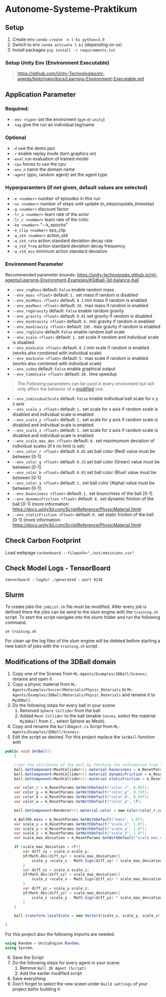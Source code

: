# Autonome-Systeme-Praktikum

## Setup
1. Create env `conda create -n l-ki python=3.9`
2. Switch to env `conda activate l-ki` (depending on os)
3. Install packages `pip install -r requirements.txt`

### Setup Unity Env (Environment Executable)
> https://github.com/Unity-Technologies/ml-agents/blob/main/docs/Learning-Environment-Executable.md

## Application Parameter
### Required:
- `-env <type>` set the enviroment (`gym` or `unity`)
- `-tag` give the run an individual tag/name 

### Optional
- `-d` use the demo ppo
- `-r` enable replay mode (turn graphics on)
- `-eval` run evaluation of trained model
- `-cpu` forces to use the cpu 
- `-env_n` name the domain name 
- `-agent` (ppo, random agent) set the agent type 

### Hyperparamters (if not given, default values are selected)
- `-e <number>` number of episodes in this run 
- `-us <number>` number of steps until update (n_steps/update_timestep)
- `-g <number>` discount factor
- `-lr_a <number>` learn rate of the actor
- `-lr_c <number>` learn rate of the critic
- `-ke <number>` "--k_epochs"
- `-e_clip <number>` eps_clip
- `-a_std <number>` action_std
- `-a_std_rate` action standard deviation decay rate 
- `-a_std_freq` action standard deviation decay frequency
- `-a_std_min` minimum action standard deviation

### Environment Parameter
Recommended parameter bounds: https://unity-technologies.github.io/ml-agents/Learning-Environment-Examples/#3dball-3d-balance-ball

- `--env_rngMass` default: `False` enable random mass
- `--env_mass <float>` default: `1.` set mass if random is disabled
- `--env_minMass <float>` default: `0.1` min mass if random is enabled
- `--env_maxMass <float>` default: `20.` max mass if random is enabled
- `--env_rngGravity` default: `False` enable random gravity
- `--env_gravity <float>` default: `9.81` set gravity if random is disabled
- `--env_minGravity <float>` default: `4.` min gravity if random is enabled
- `--env_maxGravity <float>` default: `105.` max gravity if random is enabled
- `--env_rngScale` default: `False` enable random ball scale
- `--env_scale <float>` default: `1.` set scale if random and individual scale is disabled
- `--env_minScale <float>` default: `0.2` min scale if random is enabled (works also combined with individual scale)
- `--env_maxScale <float>` default: `5.` max scale if random is enabled (works also combined with individual scale)
- `--env_video` default: `False` enable graphical output
- `--env_timeScale <float>` default: `20.` time speedup

> The Following parameters can be used in every enviroment but will only affect the behavior of a [modified](#Modifications-of-the-3DBall-domain) one.

- `--env_individualScale` default: `False` enable individual ball scale for x y z axis
- `--env_scale_x <float>` default: `1.` set scale for x axis if random scale is disabled and individual scale is enabled
- `--env_scale_y <float>` default: `1.` set scale for y axis if random scale is disabled and individual scale is enabled
- `--env_scale_z <float>` default: `1.` set scale for z axis if random scale is disabled and individual scale is enabled
- `--env_scale_max_dev <float>` default: `0.` set maximumum deviation of individual scales (if `0` no limit is set)
- `--env_color_r <float>` default: `0.85` set ball color (Red) value must be between [0-1]
- `--env_color_g <float>` default: `0.33` set ball color (Green) value must be between [0-1]
- `--env_color_b <float>` default: `0.93` set ball color (Blue) value must be between [0-1]
- `--env_color_a <float>` default: `1.` set ball color (Alpha) value must be between [0-1]
- `--env_bounciness <float>` default: `1.` set bounciness of the ball [0-1]
- `--env_dynamicFriction <float>` default: `0.` set dynamic friction of the ball [0-1] (more information: https://docs.unity3d.com/ScriptReference/PhysicMaterial.html)
- `--env_staticFriction <float>` default: `0.` set static friction of the ball [0-1] (more information: https://docs.unity3d.com/ScriptReference/PhysicMaterial.html)

## Check Carbon Footprint
Load webpage `carbonboard --filepath="./out/emissions.csv"`

## Check Model Logs - TensorBoard
```
tensorboard --logdir ./generated --port 9238
```

## Slurm
To create jobs the `jobList.sh` file must be modified. After every job is defined there the jobs can be send to the slum engine with the `training.sh` script. To start the script navigate into the slurm folder and run the following command.
```
sh training.sh
```
For clean up the log files of the slum engine will be deleted before starting a new batch of jobs with the `training.sh` script.

## Modifications of the 3DBall domain
1. Copy one of the Scenes from `ML-Agents/Examples/3DBall/Scenes/`, rename and open it
2. Copy a physic material from `ML-Agents/Examples/Soccer/Materials/Physic_Materials` to `ML-Agents/Examples/3DBall/Materials/Physic_Materials` and rename it to `My3DBall`.
3. Do the following steps for every ball in your scene:
   1. Removed `Sphere Collider` from the ball
   2. Added `Mesh Collider` to the ball (enable `Convex`, select the material `My3DBall` from `2.`, select Sphere as Mesh).
4. Copy and rename the `Ball3DAgent.cs` Script from `ML-Agents/Examples/3DBall/Scenes/`.
5. Edit the script as desired. For this project replace the `SetBall` function with
```C#
public void SetBall()
    {

    //Set the attributes of the ball by fetching the information from the academy
    ball.GetComponent<MeshCollider>().material.bounciness = m_ResetParams.GetWithDefault("bounciness", 1.0f);
    ball.GetComponent<MeshCollider>().material.dynamicFriction = m_ResetParams.GetWithDefault("dynamicFriction", 0.0f);
    ball.GetComponent<MeshCollider>().material.staticFriction = m_ResetParams.GetWithDefault("staticFriction", 0.0f);

    var color_r = m_ResetParams.GetWithDefault("color_r", 0.85f);
    var color_g = m_ResetParams.GetWithDefault("color_g", 0.33f);
    var color_b = m_ResetParams.GetWithDefault("color_b", 0.93f);
    var color_a = m_ResetParams.GetWithDefault("color_a", 1f);

    ball.GetComponent<Renderer>().material.color = new Color(color_r,color_g,color_b,color_a);

    m_BallRb.mass = m_ResetParams.GetWithDefault("mass", 1.0f);
    var scale_x = m_ResetParams.GetWithDefault("scale_x", 1.0f);
    var scale_y = m_ResetParams.GetWithDefault("scale_y", 1.0f);
    var scale_z = m_ResetParams.GetWithDefault("scale_z", 1.0f);
    var scale_max_deviation = m_ResetParams.GetWithDefault("scale_max_deviation", 0.0f);

    if (scale_max_deviation > 0f){
        var diff_xy = scale_x-scale_y;
        if(Math.Abs(diff_xy) > scale_max_deviation){
            scale_y =scale_x - Math.Sign(diff_xy) * scale_max_deviation;
        }
        var diff_xz = scale_x-scale_z;  
        if(Math.Abs(diff_xz) > scale_max_deviation){
            scale_z =scale_x - Math.Sign(diff_xz) * scale_max_deviation;
        }
        var diff_yz = scale_y-scale_z;  
        if(Math.Abs(diff_yz) > scale_max_deviation){
            scale_z =scale_y - Math.Sign(diff_yz) * scale_max_deviation;
        }
    }

    ball.transform.localScale = new Vector3(scale_x, scale_y, scale_z);

}
```
For this project also the following imports are needed.
```C#
using Random = UnityEngine.Random;
using System;
```
6. Save the Script
7. Do the following steps for every agent in your scene:
    1.  Remove `Ball 3D Agent (Script)`
    2.  Add the earlier modified script
8. Save everything
9. Don't forget to select the new sceen under `Build settings` of your project befor building it

